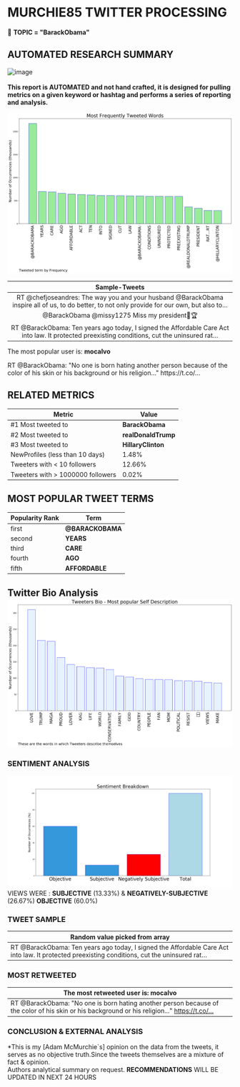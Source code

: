 # MURCHIE85 TWITTER PROCESSING 
&#x1F34E; **TOPIC = "BarackObama"**

## AUTOMATED RESEARCH SUMMARY

![image](https://marketingplatform.google.com/about/static/images/gmp/analytics-smb-benefit.jpg)
<br></br>
<b> This report is AUTOMATED and not hand crafted, it is designed for pulling metrics on a given keyword or hashtag and performs a series of reporting and analysis.</b>



![image](TWEETS.png)



|                **Sample-Tweets**        |
| :-------------: |
| RT @chefjoseandres: The way you and your husband @BarackObama inspire all of us, to do better, to not only provide for our own, but also to… |
| @BarackObama @missy1275 Miss my president💯🏆 |
| RT @BarackObama: Ten years ago today, I signed the Affordable Care Act into law. It protected preexisting conditions, cut the uninsured rat… |

The most popular user is: **mocalvo**
<div class="alert alert-block alert-danger"> RT @BarackObama: "No one is born hating another person because of the color of his skin or his background or his religion..." https://t.co/…</div>

## RELATED METRICS<br>
| Metric | Value |
| ------------- | ------------- |
| #1 Most tweeted to  | **BarackObama** |
| #2 Most tweeted to  | **realDonaldTrump** |
| #3 Most tweeted to  | **HillaryClinton** |
| NewProfiles (less than 10 days) | 1.48%  |
| Tweeters with < 10 followers  | 12.66%|
| Tweeters with > 1000000 followers  | 0.02%  |



## MOST POPULAR TWEET TERMS 


| Popularity Rank  | Term |
| ------------- | ------------- |
| first  | **@BARACKOBAMA**  |
| second  | **YEARS**  |
| third  | **CARE** |
| fourth  | **AGO**  |
| fifth  | **AFFORDABLE**  |


## Twitter Bio Analysis![image](BIO.png)
### SENTIMENT ANALYSIS
![image](sentiment.png)
VIEWS WERE : **SUBJECTIVE**  (13.33%) & **NEGATIVELY-SUBJECTIVE** (26.67%) **OBJECTIVE** (60.0%)

### TWEET SAMPLE 
| Random value picked from array |
| ------------- |
|RT @BarackObama: Ten years ago today, I signed the Affordable Care Act into law. It protected preexisting conditions, cut the uninsured rat… |

### MOST RETWEETED 

| The most retweeted user is: **mocalvo**  |
| ------------- |
| RT @BarackObama: "No one is born hating another person because of the color of his skin or his background or his religion..." https://t.co/… |

### CONCLUSION & EXTERNAL ANALYSIS

*This is my [Adam McMurchie`s] opinion on the data from the tweets, it serves as no objective truth.Since the tweets themselves are a mixture of fact & opinion.<br>
Authors analytical summary on request.
**RECOMMENDATIONS** WILL BE UPDATED IN NEXT  24 HOURS <br>